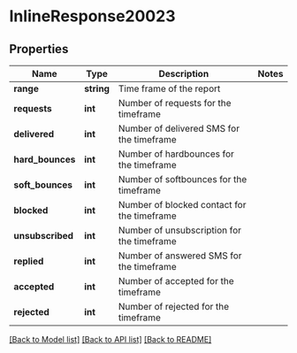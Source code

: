 # InlineResponse20023

## Properties
Name | Type | Description | Notes
------------ | ------------- | ------------- | -------------
**range** | **string** | Time frame of the report | 
**requests** | **int** | Number of requests for the timeframe | 
**delivered** | **int** | Number of delivered SMS for the timeframe | 
**hard_bounces** | **int** | Number of hardbounces for the timeframe | 
**soft_bounces** | **int** | Number of softbounces for the timeframe | 
**blocked** | **int** | Number of blocked contact for the timeframe | 
**unsubscribed** | **int** | Number of unsubscription for the timeframe | 
**replied** | **int** | Number of answered SMS for the timeframe | 
**accepted** | **int** | Number of accepted for the timeframe | 
**rejected** | **int** | Number of rejected for the timeframe | 

[[Back to Model list]](../README.md#documentation-for-models) [[Back to API list]](../README.md#documentation-for-api-endpoints) [[Back to README]](../README.md)


